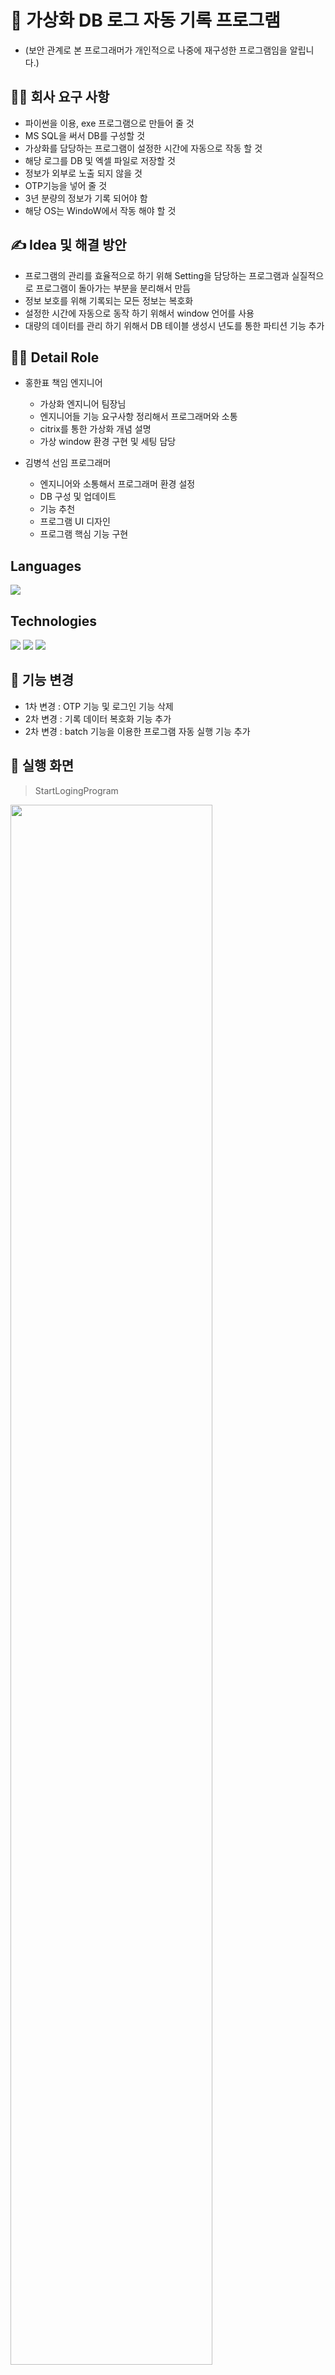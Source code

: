 # 📌 가상화 DB 로그 자동 기록 프로그램
* (보안 관계로 본 프로그래머가 개인적으로 나중에 재구성한 프로그램임을 알립니다.)

## 💁‍♂️ 회사 요구 사항

*  파이썬을 이용, exe 프로그램으로 만들어 줄 것
*  MS SQL을 써서 DB를 구성할 것
* 가상화를 담당하는 프로그램이 설정한 시간에 자동으로 작동 할 것
* 해당 로그를 DB 및 엑셀 파일로 저장할 것
* 정보가 외부로 노출 되지 않을 것
* OTP기능을 넣어 줄 것 
* 3년 분량의 정보가 기록 되어야 함
* 해당 OS는 WindoW에서 작동 해야 할 것

## ✍️ Idea 및 해결 방안

* 프로그램의 관리를 효율적으로 하기 위해 Setting을 담당하는 프로그램과 실질적으로 프로그램이 돌아가는 부분을 분리해서 만듬
* 정보 보호를 위해 기록되는 모든 정보는 복호화
* 설정한 시간에 자동으로 동작 하기 위해서 window 언어를 사용 
* 대량의 데이터를 관리 하기 위해서 DB 테이블 생성시 년도를 통한 파티션 기능 추가

## 💁‍♂️ Detail Role
* 홍한표 책임 엔지니어 
  * 가상화 엔지니어 팀장님
  * 엔지니어들 기능 요구사항 정리해서 프로그래머와 소통
  * citrix를 통한 가상화 개념 설명 
  * 가상 window 환경 구현 및 세팅 담당 

* 김병석 선임 프로그래머
  * 엔지니어와 소통해서 프로그래머 환경 설정
  * DB 구성 및 업데이트
  * 기능 추천 
  * 프로그램 UI 디자인
  * 프로그램 핵심 기능 구현

## Languages
<img src="https://img.shields.io/badge/Python-3776AB?style=flat-square&logo=python&logoColor=white"/>

## Technologies
<img src="https://img.shields.io/badge/git-red?style=flat-square&logo=git&logoColor=white"/> <img src="https://img.shields.io/badge/Microsoft SQL Server-blue?style=flat-square&logo=Microsoft SQL Server&logoColor=white"/> <img src="https://img.shields.io/badge/Windows System language-orange?style=flat-square&logo=Windows&logoColor=white"/>

## 🚀 기능 변경
* 1차 변경 : OTP 기능 및 로그인 기능 삭제 
* 2차 변경 : 기록 데이터 복호화 기능 추가
* 2차 변경 : batch 기능을 이용한 프로그램 자동 실행 기능 추가

## 👀 실행 화면
> StartLogingProgram
<img width="80%" src="https://user-images.githubusercontent.com/46039671/178288556-0ba50e83-3812-4a97-a786-78ccc6c69e77.png"/>
<img width="80%" src="https://user-images.githubusercontent.com/46039671/178288636-49e8c364-f176-4d47-b058-24cd7ed2b3fa.png"/>
<img width="80%" src="https://user-images.githubusercontent.com/46039671/178288645-9b724377-63f3-4636-bde7-38d89f9b53fa.png"/>
<img width="80%" src="https://user-images.githubusercontent.com/46039671/178288648-5bfa53c3-8e12-43bf-9168-c5f83da21bc2.png"/>
</br>
</br>

> AutoLogingProgram
<img width="80%" src="https://user-images.githubusercontent.com/46039671/178288652-25d0f5fa-5ef5-4ce4-8239-e381c172362b.png"/>

## 🔨성과 및 회고
* 예상 스케쥴대로 프로그램 기능 구현 성공
* 가상화 환경에서 에러가 날 경우 CPU 사용량, 메모리 사용량 로그 기록 기능 구현 중지(회사와 계약 만료)
* OTP 로그인 기능, 다른 프로젝트로 분리하여 관리


